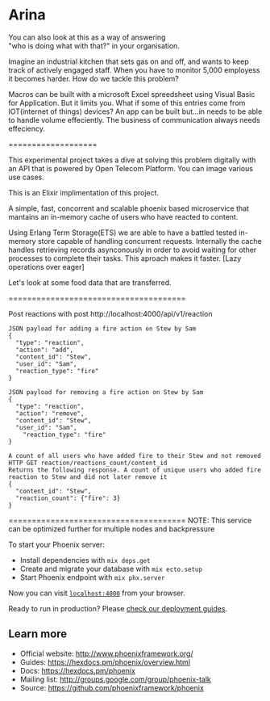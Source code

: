 # Arina


You can also look at this as a way of answering  
"who is doing what with that?" in your organisation.

Imagine an industrial kitchen that sets gas on and off, and wants to keep track of actively engaged staff.
When you have to monitor 5,000 employess it becomes harder. 
How do we tackle this problem?

Macros can be built with a microsoft Excel spreedsheet using Visual Basic for Application. 
But it limits you. What if some of this entries come from IOT(internet of things) devices?
An app can be built but...in needs to be able to handle volume effeciently.
The business of communication always needs effeciency. 

===================

This experimental project takes a dive at solving this problem digitally with an API that is powered by Open Telecom Platform.
You can image various use cases. 


This is an Elixir implimentation of this project. 

A simple, fast,  concorrent and scalable phoenix based microservice that mantains an in-memory cache of users who have reacted to content.


Using Erlang Term Storage(ETS) we are able to have a battled tested in-memory store capable of handling concurrent requests.
Internally the cache handles retrieving records asynconously in order to avoid waiting for other processes to complete their tasks.
This aproach makes it faster. [Lazy operations over eager]


Let's look at some food data that are transferred.

======================================

Post reactions with post http://localhost:4000/api/v1/reaction

    JSON payload for adding a fire action on Stew by Sam  
    {
      "type": "reaction",
      "action": "add",
      "content_id": "Stew",
      "user_id": "Sam",
      "reaction_type": "fire"
    }

    JSON payload for removing a fire action on Stew by Sam
    {
      "type": "reaction",
      "action": "remove",
      "content_id": "Stew",
      "user_id": "Sam",
        "reaction_type": "fire"
    }

    A count of all users who have added fire to their Stew and not removed 
    HTTP GET reaction/reactions_count/content_id
    Returns the following response. A count of unique users who added fire reaction to Stew and did not later remove it
    {
      "content_id": "Stew",
      "reaction_count": {"fire": 3}
    } 

======================================
NOTE: This service can be optimized further for multiple nodes and backpressure


To start your Phoenix server:

  * Install dependencies with `mix deps.get`
  * Create and migrate your database with `mix ecto.setup`
  * Start Phoenix endpoint with `mix phx.server`

Now you can visit [`localhost:4000`](http://localhost:4000) from your browser.

Ready to run in production? Please [check our deployment guides](https://hexdocs.pm/phoenix/deployment.html).

## Learn more

  * Official website: http://www.phoenixframework.org/
  * Guides: https://hexdocs.pm/phoenix/overview.html
  * Docs: https://hexdocs.pm/phoenix
  * Mailing list: http://groups.google.com/group/phoenix-talk
  * Source: https://github.com/phoenixframework/phoenix

